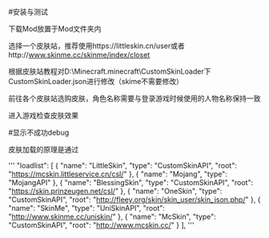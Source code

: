 #安装与测试

下载Mod放置于Mod文件夹内

选择一个皮肤站，推荐使用https://littleskin.cn/user或者http://www.skinme.cc/skinme/index/closet

根据皮肤站教程对D:\Minecraft\.minecraft\CustomSkinLoader下CustomSkinLoader.json进行修改（skime不需要修改）

前往各个皮肤站选购皮肤，角色名称需要与登录游戏时候使用的人物名称保持一致

进入游戏检查皮肤效果

#显示不成功debug

皮肤加载的原理是通过

'''
 "loadlist": [
    {
      "name": "LittleSkin",
      "type": "CustomSkinAPI",
      "root": "https://mcskin.littleservice.cn/csl/"
    },
    {
      "name": "Mojang",
      "type": "MojangAPI"
    },
    {
      "name": "BlessingSkin",
      "type": "CustomSkinAPI",
      "root": "https://skin.prinzeugen.net/csl/"
    },
    {
      "name": "OneSkin",
      "type": "CustomSkinAPI",
      "root": "http://fleey.org/skin/skin_user/skin_json.php/"
    },
    {
      "name": "SkinMe",
      "type": "UniSkinAPI",
      "root": "http://www.skinme.cc/uniskin/"
    },
    {
      "name": "McSkin",
      "type": "CustomSkinAPI",
      "root": "http://www.mcskin.cc/"
    }
  ],
'''
